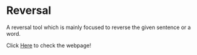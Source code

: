 # Reversal

A reversal tool which is mainly focused to reverse the given sentence or a word.

Click <a href="https://pragadesh-k.github.io/reversal/">Here</a> to check the webpage!
